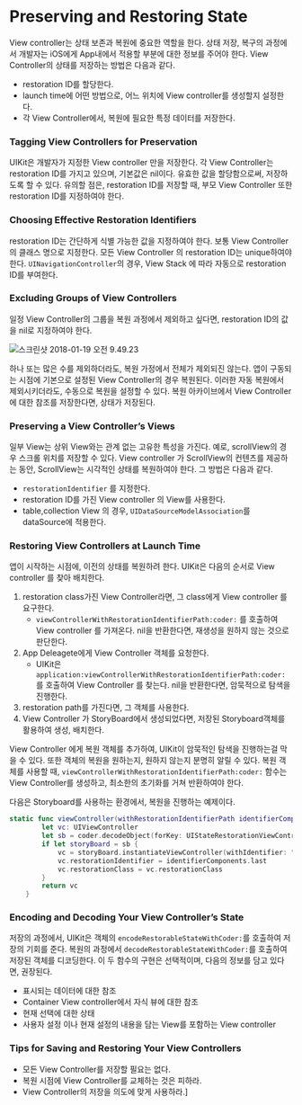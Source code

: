 # Preserving and Restoring State

View controller는 상태 보존과 복원에 중요한 역할을 한다. 상태 저장, 복구의 과정에서 개발자는 iOS에게 App내에서 적용할 부분에 대한 정보를 주어야 한다. View Controller의 상태를 저장하는 방법은 다음과 같다.

- restoration ID를 할당한다.
- launch time에 어떤 방법으로, 어느 위치에 View controller를 생성할지 설정한다.
- 각 View Controller에서, 복원에 필요한 특정 데이터를 저장한다.



### Tagging View Controllers for Preservation

UIKit은 개발자가 지정한 View controller 만을 저장한다. 각 View Controller는 restoration ID를 가지고 있으며, 기본값은 nil이다. 유효한 값을 할당함으로써, 저장하도록 할 수 있다. 유의할 점은, restoration ID를 저장할 때, 부모 View Controller 또한 restoration ID를 지정하여야 한다. 



### Choosing Effective Restoration Identifiers

restoration ID는 간단하게 식별 가능한 값을 지정하여야 한다. 보통 View Controller 의 클래스 명으로 지정한다. 모든 View Controller 의 restoration ID는 unique하여야 한다. `UINavigationController`의 경우, View Stack 에 따라 자동으로 restoration ID를 부여한다. 



### Excluding Groups of View Controllers

일정 View Controller의 그룹을 복원 과정에서 제외하고 싶다면, restoration ID의 값을 nil로 지정하여야 한다. 

![스크린샷 2018-01-19 오전 9.49.23](./resource/2-4.png)



하나 또는 많은 수를 제외하더라도, 복원 가정에서 전체가 제외되진 않는다. 앱이 구동되는 시점에 기본으로 설정된 View Controller의 경우 복원된다. 이러한 자동 복원에서 제외시키더라도, 수동으로 복원을 설정할 수 있다. 복원 아카이브에서 View Controller에 대한 참조를 저장한다면, 상태가 저장된다. 



### Preserving a View Controller’s Views

 일부 View는 상위 View와는 관계 없는 고유한 특성을 가진다. 예로, scrollView의 경우 스크롤 위치를 저장할 수 있다. View controller 가 ScrollView의 컨텐츠를 제공하는 동안, ScrollView는 시각적인 상태를 복원하여야 한다. 그 방법은 다음과 같다.

-  `restorationIdentifier` 를 지정한다.
- restoration ID를 가진 View controller 의 View를 사용한다.
- table,collection View  의 경우, `UIDataSourceModelAssociation`를 dataSource에 적용한다.



### Restoring View Controllers at Launch Time

앱이 시작하는 시점에, 이전의 상태를 복원하려 한다. UIKit은 다음의 순서로 View controller 를 찾아 배치한다.

1. restoration class가진 View Controller라면, 그 class에게 View controller 를 요구한다.
   - `viewControllerWithRestorationIdentifierPath:coder:`  를 호출하여 View controller 를 가져온다. nil을 반환한다면, 재생성을 원하지 않는 것으로 판단한다.
2. App Deleagete에게 View Controller 객체를 요청한다.
   - UIKit은 `application:viewControllerWithRestorationIdentifierPath:coder:` 를 호출하여 View Controller 를 찾는다. nil을 반환한다면, 암묵적으로 탐색을 진행한다.
3. restoration path를 가진다면, 그 객체를 사용한다. 
4. View Controller 가 StoryBoard에서 생성되었다면,  저장된 Storyboard객체를 활용하여 생성, 배치한다. 



View Controller 에게 복원 객체를 추가하여, UIKit이 암묵적인 탐색을 진행하는걸 막을 수 있다.  또한 객체의 복원을 원하는지, 원하지 않는지 분명히 알릴 수 있다. 복원 객체를 사용할 때,   `viewControllerWithRestorationIdentifierPath:coder:`  함수는 View Controller를 생성하고, 최소한의 초기화를 거쳐 반환하여야 한다. 

다음은 Storyboard를 사용하는 환경에서, 복원을 진행하는 예제이다. 

```swift
static func viewController(withRestorationIdentifierPath identifierComponents: [Any], coder: NSCoder) -> UIViewController? {
        let vc: UIViewController
        let sb = coder.decodeObject(forKey: UIStateRestorationViewControllerStoryboardKey) as? UIStoryboard
        if let storyBoard = sb {
            vc = storyBoard.instantiateViewController(withIdentifier: "vc") as! UIViewController
            vc.restorationIdentifier = identifierComponents.last
            vc.restorationClass = vc.restorationClass
        }
        return vc
    }
```



### Encoding and Decoding Your View Controller’s State

저장의 과정에서, UIKit은 객체의 `encodeRestorableStateWithCoder:`를 호출하여 저장의 기회를 준다. 복원의 과정에서 `decodeRestorableStateWithCoder:`를 호출하여 저장된 객체를 디코딩한다. 이 두 함수의 구현은 선택적이며, 다음의 정보를 담고 있다면, 권장된다. 

- 표시되는 데이터에 대한 참조
- Container View controller에서  자식 뷰에 대한 참조
- 현재 선택에 대한 상태
- 사용자 설정 이나 현재 설정의 내용을 담는 View를 포함하는  View controller



### Tips for Saving and Restoring Your View Controllers

- 모든 View Controller를 저장할 필요는 없다.
- 복원 시점에 View Controller를 교체하는 것은 피하라.
- View Controller의 저장을 의도에 맞게 사용하라.]



